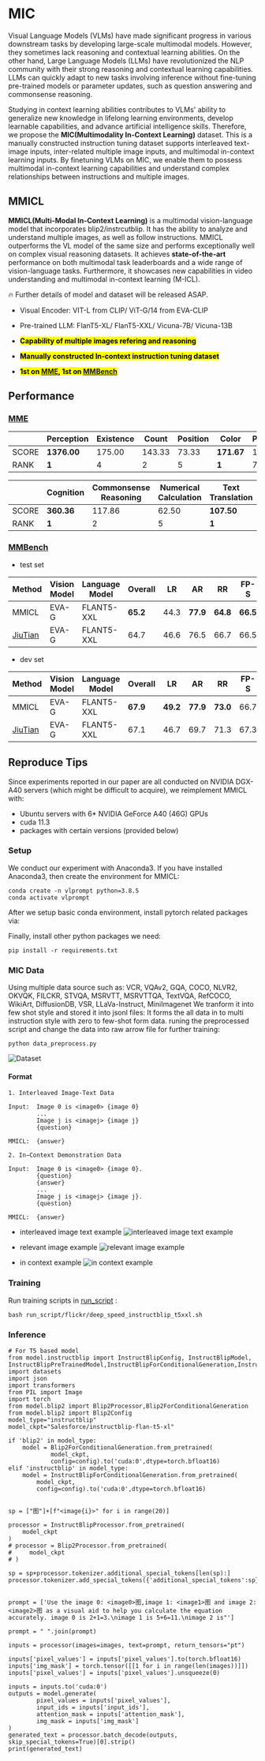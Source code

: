 # MIC 
Visual Language Models (VLMs) have made significant progress in various downstream tasks by developing large-scale multimodal models. However, they sometimes lack reasoning and contextual learning abilities. On the other hand, Large Language Models (LLMs) have revolutionized the NLP community with their strong reasoning and contextual learning capabilities. LLMs can quickly adapt to new tasks involving inference without fine-tuning pre-trained models or parameter updates, such as question answering and commonsense reasoning.

Studying in context learning abilities contributes to VLMs' ability to generalize new knowledge in lifelong learning environments, develop learnable capabilities, and advance artificial intelligence skills. Therefore, we propose the **MIC(Multimodality In-Context Learning)** dataset. This is a manually constructed instruction tuning dataset supports interleaved text-image inputs, inter-related multiple image inputs, and multimodal in-context learning inputs. By finetuning VLMs on MIC, we enable them to possess multimodal in-context learning capabilities and understand complex relationships between instructions and multiple images.

## MMICL 
 **MMICL(Multi-Modal In-Context Learning)** is a multimodal vision-language model that incorporates blip2/instrcutblip. It has the ability to analyze and understand multiple images, as well as follow instructions. MMICL outperforms the VL model of the same size and performs exceptionally well on complex visual reasoning datasets. It achieves **state-of-the-art** performance on both multimodal task leaderboards and a
wide range of vision-language tasks. Furthermore, it showcases new capabilities in video understanding and multimodal in-context learning (M-ICL). 

 🔥 Further details of model and dataset will be released ASAP. 


+ Visual Encoder:  VIT-L from CLIP/ ViT-G/14 from EVA-CLIP 


+ Pre-trained LLM: FlanT5-XL/ FlanT5-XXL/ Vicuna-7B/ Vicuna-13B

+ <mark>**Capability of multiple images refering and reasoning**<mark>

+ <mark>**Manually constructed In-context instruction tuning dataset**<mark>

+ <mark>**1st on [MME](https://github.com/BradyFU/Awesome-Multimodal-Large-Language-Models/tree/Evaluation), 1st on [MMBench](https://opencompass.org.cn/leaderboard-multimodal)**<mark>

## Performance

### [MME](https://github.com/BradyFU/Awesome-Multimodal-Large-Language-Models/tree/Evaluation)

|       |**Perception**| Existence| Count | Position |   Color     | Posters | Celebrity | Scene    | Landmark | Artwork | OCR   |
|-------|------------|-----------|--------|----------|-------|---------|-----------|-------|----------|---------|-------|
| SCORE | **1376.00**| 175.00    | 143.33 | 73.33   | **171.67**   | 130.95  | 145.88    | 152.75   | 135.08   | 133.00   | 115.00 |
| RANK  | **1**       | 4        | 2     | 5        | **1**         | 7      | 3         | 6         | 8        | 3       | 2     |


|       | Cognition | Commonsense Reasoning | Numerical Calculation | Text Translation | Code Reasoning |
|-------|-----------|-----------------------|-----------------------|------------------|----------------|
| SCORE | **360.36**    | 117.86                | 62.50                    | **107.50**               | 72.50           |
| RANK  | **1**         | 2                     | 5                     | **1**                | 4              |





### [MMBench](https://opencompass.org.cn/leaderboard-multimodal)
+ test set
  
| Method  | Vision Model | Language Model | Overall  | LR    | AR     | RR    | FP-S | FP-C  | CP     |
|---------|--------------|----------------|----------|-------|--------|-------|------|-------|--------|
| MMICL   | EVA-G        | FLANT5-XXL     | **65.2**    | 44.3 | **77.9**  | **64.8** | **66.5** | **53.6**  |  **70.6** |
| [JiuTian](https://github.com/rshaojimmy/JiuTian) | EVA-G        | FLANT5-XXL     | 64.7     | 46.6  | 76.5   | 66.7  | 66.5 | 51.6  | 68.7   |

+ dev set
  
| Method  | Vision Model | Language Model | Overall  | LR    | AR     | RR    | FP-S | FP-C  | CP     |
|---------|--------------|----------------|----------|-------|--------|-------|------|-------|--------|
| MMICL   | EVA-G        | FLANT5-XXL     | **67.9**    | **49.2** | **77.9**  | **73.0** | 66.7 | 57.2  |  **77.2** |
| [JiuTian](https://github.com/rshaojimmy/JiuTian) | EVA-G        | FLANT5-XXL     | 67.1     | 46.7  | 69.7   | 71.3  | 67.3 | 58.6  | 75.8   |


## Reproduce Tips
Since experiments reported in our paper are all conducted on NVIDIA DGX-A40 servers (which might be difficult to acquire), 
we reimplement MMICL with:

* Ubuntu servers with 6* NVIDIA GeForce A40 (46G) GPUs 
* cuda 11.3
* packages with certain versions (provided below)

### Setup
We conduct our experiment with Anaconda3. If you have installed Anaconda3, then create the environment for MMICL:

```shell
conda create -n vlprompt python=3.8.5
conda activate vlprompt
```

After we setup basic conda environment, install pytorch related packages via:

Finally, install other python packages we need:

```shell
pip install -r requirements.txt
```

### MIC Data
Using multiple data source such as: VCR, VQAv2, GQA, COCO, NLVR2, OKVQK, FILCKR, STVQA, MSRVTT, MSRVTTQA, TextVQA, RefCOCO, WikiArt, DiffusionDB, VSR, LLaVa-Instruct, MiniImagenet
We tranform it into few shot style and stored it into jsonl files:
It forms the all data in to multi instruction style with zero to few-shot form data.
runing the preprocessed script and change the data into raw arrow file for further training:
```shell
python data_preprocess.py
```
![Dataset](images/dataset.png )
####  Format
```
1. Interleaved Image-Text Data

Input:  Image 0 is <image0> {image 0}
        ...
        Image j is <imagej> {image j}
        {question}

MMICL:  {answer}

2. In−Context Demonstration Data

Input:  Image 0 is <image0> {image 0}.
        {question} 
        {answer} 
        ...
        Image j is <imagej> {image j}.
        {question} 

MMICL:  {answer}
 ```
- interleaved image text example
 ![interleaved image text example](images/example.png )

 - relevant image example
 ![relevant image example](images/example2.png )

 - in context example
 ![in context example](images/example3.png )
### Training
Run training scripts in [run_script](run_script) :

```shell
bash run_script/flickr/deep_speed_instructblip_t5xxl.sh
```
### Inference

```
# For T5 based model
from model.instructblip import InstructBlipConfig, InstructBlipModel, InstructBlipPreTrainedModel,InstructBlipForConditionalGeneration,InstructBlipProcessor
import datasets
import json
import transformers
from PIL import Image
import torch
from model.blip2 import Blip2Processor,Blip2ForConditionalGeneration
from model.blip2 import Blip2Config
model_type="instructblip"
model_ckpt="Salesforce/instructblip-flan-t5-xl"

if 'blip2' in model_type:
    model = Blip2ForConditionalGeneration.from_pretrained(
            model_ckpt,
            config=config).to('cuda:0',dtype=torch.bfloat16)
elif 'instructblip' in model_type:
    model = InstructBlipForConditionalGeneration.from_pretrained(
        model_ckpt,
        config=config).to('cuda:0',dtype=torch.bfloat16) 


sp = ["图"]+[f"<image{i}>" for i in range(20)]

processor = InstructBlipProcessor.from_pretrained(
    model_ckpt
)
# processor = Blip2Processor.from_pretrained(
#     model_ckpt
# )

sp = sp+processor.tokenizer.additional_special_tokens[len(sp):]
processor.tokenizer.add_special_tokens({'additional_special_tokens':sp})


prompt = ['Use the image 0: <image0>图,image 1: <image1>图 and image 2: <image2>图 as a visual aid to help you calculate the equation accurately. image 0 is 2+1=3.\nimage 1 is 5+6=11.\nimage 2 is"']

prompt = " ".join(prompt)

inputs = processor(images=images, text=prompt, return_tensors="pt")

inputs['pixel_values'] = inputs['pixel_values'].to(torch.bfloat16)
inputs['img_mask'] = torch.tensor([[1 for i in range(len(images))]])
inputs['pixel_values'] = inputs['pixel_values'].unsqueeze(0)

inputs = inputs.to('cuda:0')
outputs = model.generate(
        pixel_values = inputs['pixel_values'],
        input_ids = inputs['input_ids'],
        attention_mask = inputs['attention_mask'],
        img_mask = inputs['img_mask']
)
generated_text = processor.batch_decode(outputs, skip_special_tokens=True)[0].strip()
print(generated_text)

```


